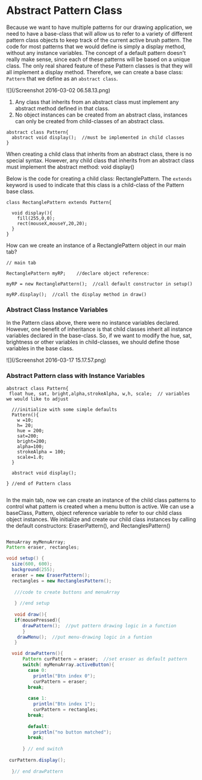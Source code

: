 # Abstract Pattern Class

Because we want to have multiple patterns for our drawing application, we need to have a base-class that will allow us to refer to a variety of different pattern class objects to keep track of the current active brush pattern.  The code for most patterns that we would define is simply a display method, without any instance variables. The concept of a default pattern doesn't really make sense, since each of these patterns will be based on a unique class.  The only real shared feature of these Pattern classes is that they will all implement a display method.  Therefore, we can create a base class:  `Pattern` that we define as an `abstract class`.

![](/Screenshot 2016-03-02 06.58.13.png)

1. Any class that inherits from an abstract class must implement any abstract method defined in that class.
2. No object instances can be created from an abstract class, instances can only be created from child-classes of an abstract class. 

```
abstract class Pattern{
  abstract void display();  //must be implemented in child classes
}
```

When creating a child class that inherits from an abstract class, there is no special syntax. However, any child class that inherits from an abstract class must implement the abstract method: void display\(\)

Below is the code for creating a child class: RectanglePattern.  The `extends` keyword is used to indicate that this class is a child-class of the Pattern base class.

```
class RectanglePattern extends Pattern{

  void display(){
    fill(255,0,0);
    rect(mouseX,mouseY,20,20);
  }
}
```

How can we create an instance of a RectanglePattern object in our main tab?

```
// main tab

RectanglePattern myRP;    //declare object reference: 

myRP = new RectanglePattern();  //call default constructor in setup()

myRP.display();  //call the display method in draw()

```

### Abstract Class Instance Variables

In the Pattern class above, there were no instance variables declared.  However, one benefit of inheritance is that child classes inherit all instance variables declared in the base-class.  So, if we want to modify the hue, sat, brightness or other variables in child-classes, we should define those variables in the base class.

![](/Screenshot 2016-03-17 15.17.57.png)

### Abstract Pattern class with Instance Variables

```
abstract class Pattern{
 float hue, sat, bright,alpha,strokeAlpha, w,h, scale;  // variables we would like to adjust

  ///initialize with some simple defaults
  Pattern(){
    w =10;
    h= 20;
    hue = 200;
    sat=200;
    bright=200;
    alpha=100;
    strokeAlpha = 100;
    scale=1.0;
  }

  abstract void display();

} //end of Pattern class


```

In the main tab, now we can create an instance of the child class patterns to control what pattern is created when a menu button is active.  We can use a baseClass, Pattern, object reference variable to refer to our child class object instances.  We initialize and create our child class instances by calling the default constructors: EraserPattern(), and RectanglesPattern()

```java

MenuArray myMenuArray;
Pattern eraser, rectangles;

void setup() {
  size(600, 600);
  background(255);
  eraser = new EraserPattern();
  rectangles = new RectanglesPattern();
  
   ///code to create buttons and menuArray
   
   } //end setup
   
   void draw(){
   if(mousePressed){
      drawPattern();  //put pattern drawing logic in a function
      }
    drawMenu();  //put menu-drawing logic in a funtion
   }

  void drawPattern(){
      Pattern curPattern = eraser;  //set eraser as default pattern
      switch( myMenuArray.activeButton){
        case 0:
          println("Btn index 0");
          curPattern = eraser;
        break;
        
        case 1:
          println("Btn index 1");
          curPattern = rectangles;
        break;
        
        default:
          println("no button matched");
        break;
      
      } // end switch
  
 curPattern.display();
  
  }// end drawPattern
```

